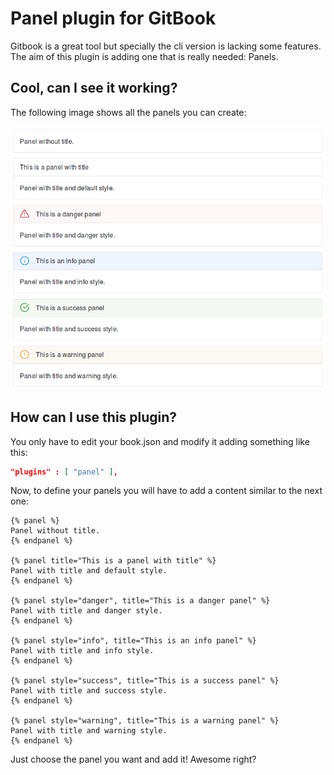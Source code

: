 # Panel plugin for GitBook

Gitbook is a great tool but specially the cli version is lacking some features. The aim of this plugin is adding one that is really needed: Panels.

## Cool, can I see it working?

The following image shows all the panels you can create:

![terminal themes](https://github.com/davidmogar/gitbook-plugin-panel/blob/resources/images/panels.png?raw=true)

## How can I use this plugin?

You only have to edit your book.json and modify it adding something like this:

```json
"plugins" : [ "panel" ],
```

Now, to define your panels you will have to add a content similar to the next one:

```
{% panel %}
Panel without title.
{% endpanel %}

{% panel title="This is a panel with title" %}
Panel with title and default style.
{% endpanel %}

{% panel style="danger", title="This is a danger panel" %}
Panel with title and danger style.
{% endpanel %}

{% panel style="info", title="This is an info panel" %}
Panel with title and info style.
{% endpanel %}

{% panel style="success", title="This is a success panel" %}
Panel with title and success style.
{% endpanel %}

{% panel style="warning", title="This is a warning panel" %}
Panel with title and warning style.
{% endpanel %}
```

Just choose the panel you want and add it! Awesome right?
